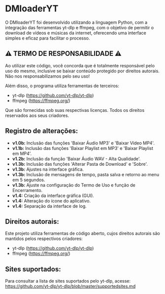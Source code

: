 <h1>DMloaderYT</h1>
<p>O DMloaderYT foi desenvolvido utilizando a linguagem Python, com a integração das ferramentas yt-dlp e ffmpeg, com o objetivo de permitir o download de vídeos e músicas da internet, oferecendo uma interface simples e eficaz para facilitar o processo.</p>

<h2>⚠️ <strong>TERMO DE RESPONSABILIDADE</strong> ⚠️</h2>
<p>Ao utilizar este código, você concorda que é totalmente responsável pelo uso do mesmo, inclusive se baixar conteúdo protegido por direitos autorais. Não nos responsabilizamos pelo seu uso!</p>
<p>Além disso, o programa utiliza ferramentas de terceiros:</p>
<ul>
    <li>yt-dlp (<a href="https://github.com/yt-dlp/yt-dlp">https://github.com/yt-dlp/yt-dlp</a>)</li>
    <li>ffmpeg (<a href="https://ffmpeg.org/">https://ffmpeg.org/</a>)</li>
</ul>
<p>Que são fornecidas sob suas respectivas licenças. Todos os direitos reservados aos seus criadores.</p>

<h2>Registro de alterações:</h2>
<ul>
    <li><strong>v1.0b:</strong> Inclusão das funções 'Baixar Áudio MP3' e 'Baixar Vídeo MP4'.</li>
    <li><strong>v1.1b:</strong> Inclusão das funções 'Baixar Playlist em MP3' e 'Baixar Playlist em MP4'.</li>
    <li><strong>v1.2b:</strong> Inclusão da função 'Baixar Áudio WAV - Alta Qualidade'.</li>
    <li><strong>v1.3b:</strong> Inclusão das funções 'Alterar Pasta de Download' e 'Sobre'.</li>
    <li><strong>v1.3b:</strong> Ajustes na interface gráfica.</li>
    <li><strong>v1.3b:</strong> Inclusão de mensagens de tempo, pasta salva e retorno ao menu em 5 segundos.</li>
    <li><strong>v1.3b:</strong> Ajuste na configuração do Termo de Uso e função de Encerramento.</li>
    <li><strong>v1.4:</strong> Criação da interface gráfica (GUI).</li>
    <li><strong>v1.4:</strong> Alteração do ícone do aplicativo.</li>
    <li><strong>v1.4:</strong> Separação da interface de log.</li>
</ul>

<h2>Direitos autorais:</h2>
<p>Este projeto utiliza ferramentas de código aberto, cujos direitos autorais são mantidos pelos respectivos criadores:</p>
<ul>
    <li>yt-dlp (<a href="https://github.com/yt-dlp/yt-dlp">https://github.com/yt-dlp/yt-dlp</a>)</li>
    <li>ffmpeg (<a href="https://ffmpeg.org/">https://ffmpeg.org/</a>)</li>
</ul>

<h2>Sites suportados:</h2>
<p>Para consultar a lista de sites suportados pelo yt-dlp, acesse: <a href="https://github.com/yt-dlp/yt-dlp/blob/master/supportedsites.md">https://github.com/yt-dlp/yt-dlp/blob/master/supportedsites.md</a></p>
